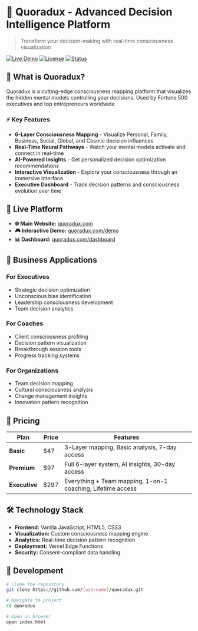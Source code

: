 # 🧠 Quoradux - Advanced Decision Intelligence Platform

> Transform your decision-making with real-time consciousness visualization

[![Live Demo](https://img.shields.io/badge/Live%20Demo-quoradux.com%2Fdemo-blue)](https://quoradux.com/demo)
[![License](https://img.shields.io/badge/License-Proprietary-red)](LICENSE)
[![Status](https://img.shields.io/badge/Status-Production-green)](https://quoradux.com)

## 🌟 What is Quoradux?

Quoradux is a cutting-edge consciousness mapping platform that visualizes the hidden mental models controlling your decisions. Used by Fortune 500 executives and top entrepreneurs worldwide.

### ⚡ Key Features

- **6-Layer Consciousness Mapping** - Visualize Personal, Family, Business, Social, Global, and Cosmic decision influences
- **Real-Time Neural Pathways** - Watch your mental models activate and connect in real-time
- **AI-Powered Insights** - Get personalized decision optimization recommendations
- **Interactive Visualization** - Explore your consciousness through an immersive interface
- **Executive Dashboard** - Track decision patterns and consciousness evolution over time

## 🚀 Live Platform

- **🌐 Main Website:** [quoradux.com](https://quoradux.com)
- **🎮 Interactive Demo:** [quoradux.com/demo](https://quoradux.com/demo)
- **📊 Dashboard:** [quoradux.com/dashboard](https://quoradux.com/dashboard)

## 💼 Business Applications

### For Executives
- Strategic decision optimization
- Unconscious bias identification
- Leadership consciousness development
- Team decision analytics

### For Coaches
- Client consciousness profiling
- Decision pattern visualization
- Breakthrough session tools
- Progress tracking systems

### For Organizations
- Team decision mapping
- Cultural consciousness analysis
- Change management insights
- Innovation pattern recognition

## 🎯 Pricing

| Plan | Price | Features |
|------|-------|----------|
| **Basic** | $47 | 3-Layer mapping, Basic analysis, 7-day access |
| **Premium** | $97 | Full 6-layer system, AI insights, 30-day access |
| **Executive** | $297 | Everything + Team mapping, 1-on-1 coaching, Lifetime access |

## 🛠️ Technology Stack

- **Frontend:** Vanilla JavaScript, HTML5, CSS3
- **Visualization:** Custom consciousness mapping engine
- **Analytics:** Real-time decision pattern recognition
- **Deployment:** Vercel Edge Functions
- **Security:** Consent-compliant data handling

## 🔧 Development

```bash
# Clone the repository
git clone https://github.com/[username]/quoradux.git

# Navigate to project
cd quoradux

# Open in browser
open index.html
